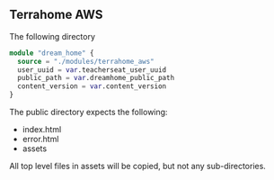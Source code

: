 ## Terrahome AWS

The following directory

```tf
module "dream_home" {
  source = "./modules/terrahome_aws"
  user_uuid = var.teacherseat_user_uuid
  public_path = var.dreamhome_public_path
  content_version = var.content_version
}
```

The public directory expects the following:

- index.html
- error.html
- assets

All top level files in assets will be copied, but not any sub-directories.